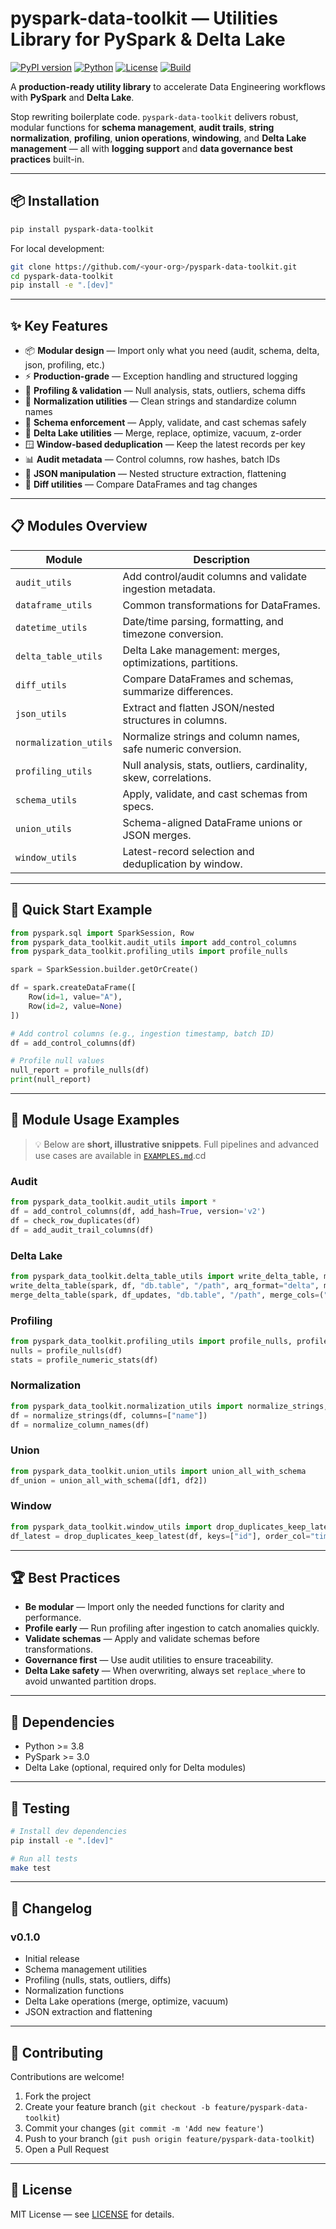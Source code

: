 # pyspark-data-toolkit — Utilities Library for PySpark & Delta Lake

[![PyPI version](https://img.shields.io/pypi/v/pyspark-data-toolkit.svg)](https://pypi.org/project/pyspark-data-toolkit/)
[![Python](https://img.shields.io/pypi/pyversions/pyspark-data-toolkit.svg)](https://pypi.org/project/pyspark-data-toolkit/)
[![License](https://img.shields.io/github/license/thaissateodoro/pyspark-data-toolkit)](https://github.com/thaissateodoro/pyspark-data-toolkit/LICENSE)
[![Build](https://img.shields.io/github/actions/workflow/status/thaissateodoro/pyspark-data-toolkit/tests.yml?branch=main)](https://github.com/thaissateodoro/pyspark-data-toolkit/actions)

A **production-ready utility library** to accelerate Data Engineering workflows with **PySpark** and **Delta Lake**.

Stop rewriting boilerplate code. `pyspark-data-toolkit` delivers robust, modular functions for **schema management**, **audit trails**, **string normalization**, **profiling**, **union operations**, **windowing**, and **Delta Lake management** — all with **logging support** and **data governance best practices** built-in.

---

## 📦 Installation

```bash
pip install pyspark-data-toolkit
```

For local development:

```bash
git clone https://github.com/<your-org>/pyspark-data-toolkit.git
cd pyspark-data-toolkit
pip install -e ".[dev]"
```

---

## ✨ Key Features

- 📦 **Modular design** — Import only what you need (audit, schema, delta, json, profiling, etc.)
- ⚡ **Production-grade** — Exception handling and structured logging
- 🧪 **Profiling & validation** — Null analysis, stats, outliers, schema diffs
- 🧼 **Normalization utilities** — Clean strings and standardize column names
- 🔄 **Schema enforcement** — Apply, validate, and cast schemas safely
- 🧱 **Delta Lake utilities** — Merge, replace, optimize, vacuum, z-order
- 🪟 **Window-based deduplication** — Keep the latest records per key
- 📊 **Audit metadata** — Control columns, row hashes, batch IDs
- 🔗 **JSON manipulation** — Nested structure extraction, flattening
- 🧠 **Diff utilities** — Compare DataFrames and tag changes

---

## 📋 Modules Overview

| Module                | Description                                                      |
| --------------------- | ---------------------------------------------------------------- |
| `audit_utils`         | Add control/audit columns and validate ingestion metadata.       |
| `dataframe_utils`     | Common transformations for DataFrames.                           |
| `datetime_utils`      | Date/time parsing, formatting, and timezone conversion.          |
| `delta_table_utils`   | Delta Lake management: merges, optimizations, partitions.        |
| `diff_utils`          | Compare DataFrames and schemas, summarize differences.           |
| `json_utils`          | Extract and flatten JSON/nested structures in columns.           |
| `normalization_utils` | Normalize strings and column names, safe numeric conversion.     |
| `profiling_utils`     | Null analysis, stats, outliers, cardinality, skew, correlations. |
| `schema_utils`        | Apply, validate, and cast schemas from specs.                    |
| `union_utils`         | Schema-aligned DataFrame unions or JSON merges.                  |
| `window_utils`        | Latest-record selection and deduplication by window.             |

---

## 🚀 Quick Start Example

```python
from pyspark.sql import SparkSession, Row
from pyspark_data_toolkit.audit_utils import add_control_columns
from pyspark_data_toolkit.profiling_utils import profile_nulls

spark = SparkSession.builder.getOrCreate()

df = spark.createDataFrame([
    Row(id=1, value="A"),
    Row(id=2, value=None)
])

# Add control columns (e.g., ingestion timestamp, batch ID)
df = add_control_columns(df)

# Profile null values
null_report = profile_nulls(df)
print(null_report)
```

---

## 📖 Module Usage Examples

> 💡 Below are **short, illustrative snippets**. Full pipelines and advanced use cases are available in [`EXAMPLES.md`](https://github.com/thaissateodoro/pyspark-data-toolkit/EXAMPLES.md).cd 

### **Audit**
```python
from pyspark_data_toolkit.audit_utils import *
df = add_control_columns(df, add_hash=True, version='v2')
df = check_row_duplicates(df)
df = add_audit_trail_columns(df)
```

### **Delta Lake**
```python
from pyspark_data_toolkit.delta_table_utils import write_delta_table, merge_delta_table
write_delta_table(spark, df, "db.table", "/path", arq_format="delta", mode="overwrite", partition_cols=("part",))
merge_delta_table(spark, df_updates, "db.table", "/path", merge_cols=("id",))
```

### **Profiling**
```python
from pyspark_data_toolkit.profiling_utils import profile_nulls, profile_numeric_stats
nulls = profile_nulls(df)
stats = profile_numeric_stats(df)
```

### **Normalization**
```python
from pyspark_data_toolkit.normalization_utils import normalize_strings, normalize_column_names
df = normalize_strings(df, columns=["name"])
df = normalize_column_names(df)
```

### **Union**
```python
from pyspark_data_toolkit.union_utils import union_all_with_schema
df_union = union_all_with_schema([df1, df2])
```

### **Window**
```python
from pyspark_data_toolkit.window_utils import drop_duplicates_keep_latest
df_latest = drop_duplicates_keep_latest(df, keys=["id"], order_col="timestamp")
```

---

## 🏆 Best Practices

- **Be modular** — Import only the needed functions for clarity and performance.
- **Profile early** — Run profiling after ingestion to catch anomalies quickly.
- **Validate schemas** — Apply and validate schemas before transformations.
- **Governance first** — Use audit utilities to ensure traceability.
- **Delta Lake safety** — When overwriting, always set `replace_where` to avoid unwanted partition drops.

---

## 🔧 Dependencies

- Python >= 3.8
- PySpark >= 3.0
- Delta Lake (optional, required only for Delta modules)

---

## 🧪 Testing

```bash
# Install dev dependencies
pip install -e ".[dev]"

# Run all tests
make test
```

---

## 📝 Changelog

### v0.1.0
- Initial release
- Schema management utilities
- Profiling (nulls, stats, outliers, diffs)
- Normalization functions
- Delta Lake operations (merge, optimize, vacuum)
- JSON extraction and flattening

---

## 🤝 Contributing

Contributions are welcome!  

1. Fork the project  
2. Create your feature branch (`git checkout -b feature/pyspark-data-toolkit`)  
3. Commit your changes (`git commit -m 'Add new feature'`)  
4. Push to your branch (`git push origin feature/pyspark-data-toolkit`)  
5. Open a Pull Request  

---

## 📜 License

MIT License — see [LICENSE](LICENSE) for details.
